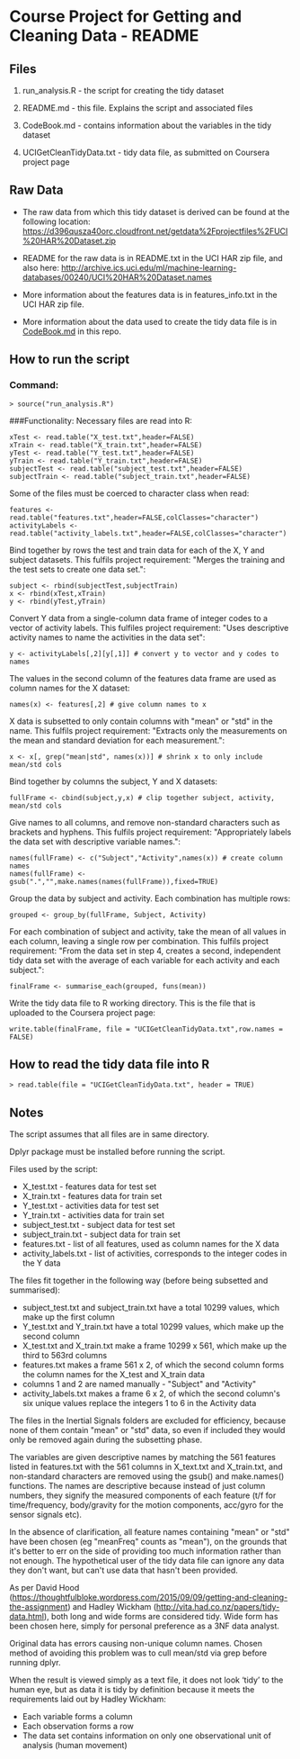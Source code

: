 # Course Project for Getting and Cleaning Data - README

## Files

1. run_analysis.R - the script for creating the tidy dataset

2. README.md - this file. Explains the script and associated files

3. CodeBook.md - contains information about the variables in the tidy dataset

4. UCIGetCleanTidyData.txt - tidy data file, as submitted on Coursera project page

## Raw Data
* The raw data from which this tidy dataset is derived can be found at the following location:
https://d396qusza40orc.cloudfront.net/getdata%2Fprojectfiles%2FUCI%20HAR%20Dataset.zip

* README for the raw data is in README.txt in the UCI HAR zip file, and also here:
http://archive.ics.uci.edu/ml/machine-learning-databases/00240/UCI%20HAR%20Dataset.names

* More information about the features data is in features_info.txt in the UCI HAR zip file.

* More information about the data used to create the tidy data file is in [CodeBook.md](https://github.com/kylielunghusen/getCleanData/blob/master/CodeBook.md) in this repo.

## How to run the script

### Command:
`> source("run_analysis.R")`

###Functionality:
Necessary files are read into R:
```
xTest <- read.table("X_test.txt",header=FALSE)
xTrain <- read.table("X_train.txt",header=FALSE)
yTest <- read.table("Y_test.txt",header=FALSE)
yTrain <- read.table("Y_train.txt",header=FALSE)
subjectTest <- read.table("subject_test.txt",header=FALSE)
subjectTrain <- read.table("subject_train.txt",header=FALSE)
```
Some of the files must be coerced to character class when read:
```
features <- read.table("features.txt",header=FALSE,colClasses="character")
activityLabels <- read.table("activity_labels.txt",header=FALSE,colClasses="character")
```
Bind together by rows the test and train data for each of the X, Y and subject datasets. This fulfils project requirement: "Merges the training and the test sets to create one data set.":
```
subject <- rbind(subjectTest,subjectTrain)
x <- rbind(xTest,xTrain)
y <- rbind(yTest,yTrain)
```
Convert Y data from a single-column data frame of integer codes to a vector of activity labels. This fulfiles project requirement: "Uses descriptive activity names to name the activities in the data set":
```
y <- activityLabels[,2][y[,1]] # convert y to vector and y codes to names
```
The values in the second column of the features data frame are used as column names for the X dataset:
```
names(x) <- features[,2] # give column names to x
```
X data is subsetted to only contain columns with "mean" or "std" in the name. This fulfils project requirement: "Extracts only the measurements on the mean and standard deviation for each measurement.":
```
x <- x[, grep("mean|std", names(x))] # shrink x to only include mean/std cols
```
Bind together by columns the subject, Y and X datasets:
```
fullFrame <- cbind(subject,y,x) # clip together subject, activity, mean/std cols
```
Give names to all columns, and remove non-standard characters such as brackets and hyphens. This fulfils project requirement: "Appropriately labels the data set with descriptive variable names.":
```
names(fullFrame) <- c("Subject","Activity",names(x)) # create column names
names(fullFrame) <- gsub(".","",make.names(names(fullFrame)),fixed=TRUE)
```
Group the data by subject and activity. Each combination has multiple rows:
```
grouped <- group_by(fullFrame, Subject, Activity)
```
For each combination of subject and activity, take the mean of all values in each column, leaving a single row per combination. This fulfils project requirement: "From the data set in step 4, creates a second, independent tidy data set with the average of each variable for each activity and each subject.":
```
finalFrame <- summarise_each(grouped, funs(mean))
```
Write the tidy data file to R working directory. This is the file that is uploaded to the Coursera project page:
```
write.table(finalFrame, file = "UCIGetCleanTidyData.txt",row.names = FALSE)
```

## How to read the tidy data file into R
`> read.table(file = "UCIGetCleanTidyData.txt", header = TRUE)`

## Notes

The script assumes that all files are in same directory.

Dplyr package must be installed before running the script.

Files used by the script:
* X_test.txt - features data for test set
* X_train.txt - features data for train set
* Y_test.txt - activities data for test set
* Y_train.txt - activities data for train set
* subject_test.txt - subject data for test set
* subject_train.txt - subject data for train set
* features.txt - list of all features, used as column names for the X data
* activity_labels.txt - list of activities, corresponds to the integer codes in the Y data
	
The files fit together in the following way (before being subsetted and summarised):
* subject_test.txt and subject_train.txt have a total 10299 values, which make up the first column
* Y_test.txt and Y_train.txt have a total 10299 values, which make up the second column
* X_test.txt and X_train.txt make a frame 10299 x 561, which make up the third to 563rd columns
* features.txt makes a frame 561 x 2, of which the second column forms the column names for the X_test and X_train data
* columns 1 and 2 are named manually - "Subject" and "Activity"
* activity_labels.txt makes a frame 6 x 2, of which the second column's six unique values replace the integers 1 to 6 in the Activity data

The files in the Inertial Signals folders are excluded for efficiency, because none of them contain "mean" or "std" data, so even if included they would only be removed again during the subsetting phase.

The variables are given descriptive names by matching the 561 features listed in features.txt with the 561 columns in X_text.txt and X_train.txt, and non-standard characters are removed using the gsub() and make.names() functions. The names are descriptive because instead of just column numbers, they signify the measured components of each feature (t/f for time/frequency, body/gravity for the motion components, acc/gyro for the sensor signals etc).

In the absence of clarification, all feature names containing "mean" or "std" have been chosen (eg "meanFreq" counts as "mean"), on the grounds that it's better to err on the side of providing too much information rather than not enough. The hypothetical user of the tidy data file can ignore any data they don't want, but can't use data that hasn't been provided.

As per David Hood (https://thoughtfulbloke.wordpress.com/2015/09/09/getting-and-cleaning-the-assignment) and Hadley Wickham (http://vita.had.co.nz/papers/tidy-data.html), both long and wide forms are considered tidy. Wide form has been chosen here, simply for personal preference as a 3NF data analyst.

Original data has errors causing non-unique column names. Chosen method of avoiding this problem was to cull mean/std via grep before running dplyr.

When the result is viewed simply as a text file, it does not look ‘tidy’ to the human eye, but as data it is tidy by definition because it meets the requirements laid out by Hadley Wickham:
* Each variable forms a column
* Each observation forms a row
* The data set contains information on only one observational unit of analysis (human movement)

